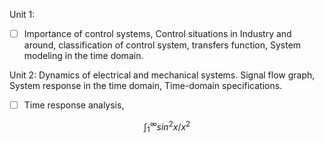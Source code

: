 
Unit 1:
- [ ] Importance of control systems, 
Control situations in Industry and around, 
classification of control system, 
transfers function, 
System modeling in the time domain.


Unit 2:
Dynamics of electrical and mechanical systems. 
Signal flow graph, 
System response in the time domain, 
Time-domain specifications. 
- [ ] Time response analysis,


$$\int_{1}^{\infty} sin^2x / x^2
$$
